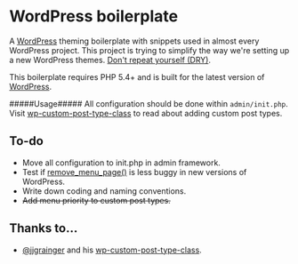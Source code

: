WordPress boilerplate
=====================

A [WordPress](https://github.com/WordPress/WordPress) theming boilerplate with snippets used in almost every WordPress project. This project is trying to simplify the way we're setting up a new WordPress themes. [Don't repeat yourself (DRY)](http://en.wikipedia.org/wiki/Don't_repeat_yourself).

This boilerplate requires PHP 5.4+ and is built for the latest version of [WordPress](https://github.com/WordPress/WordPress).

#####Usage#####
All configuration should be done within `admin/init.php`. Visit [wp-custom-post-type-class](https://github.com/jjgrainger/wp-custom-post-type-class) to read about adding custom post types.

To-do
--------------
- Move all configuration to init.php in admin framework.
- Test if [remove_menu_page()](http://codex.wordpress.org/Function_Reference/remove_menu_page) is less buggy in new versions of WordPress.
- Write down coding and naming conventions.
- ~~Add menu priority to custom post types.~~

Thanks to…
--------------
- [@jjgrainger](https://github.com/jjgrainger) and his [wp-custom-post-type-class](https://github.com/jjgrainger/wp-custom-post-type-class).
